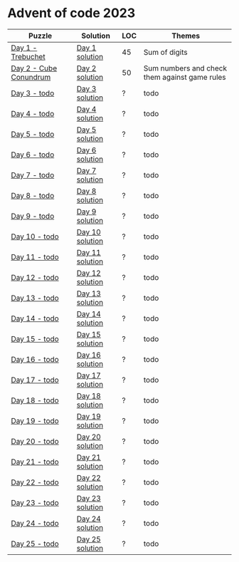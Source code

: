 # Advent of code 2023

| Puzzle                                                        | Solution                        | LOC | Themes                                        |
|---------------------------------------------------------------|---------------------------------|-----|-----------------------------------------------|
| [Day 1 - Trebuchet](https://adventofcode.com/2023/day/1)      | [Day 1 solution](src/Day01.kt)  | 45  | Sum of digits                                 |
| [Day 2 - Cube Conundrum](https://adventofcode.com/2023/day/2) | [Day 2 solution](src/Day02.kt)  | 50  | Sum numbers and check them against game rules |
| [Day 3 - todo](https://adventofcode.com/2023/day/3)           | [Day 3 solution](src/Day03.kt)  | ?   | todo                                          |
| [Day 4 - todo](https://adventofcode.com/2023/day/4)           | [Day 4 solution](src/Day04.kt)  | ?   | todo                                          |
| [Day 5 - todo](https://adventofcode.com/2023/day/5)           | [Day 5 solution](src/Day05.kt)  | ?   | todo                                          |
| [Day 6 - todo](https://adventofcode.com/2023/day/6)           | [Day 6 solution](src/Day06.kt)  | ?   | todo                                          |
| [Day 7 - todo](https://adventofcode.com/2023/day/7)           | [Day 7 solution](src/Day07.kt)  | ?   | todo                                          |
| [Day 8 - todo](https://adventofcode.com/2023/day/8)           | [Day 8 solution](src/Day08.kt)  | ?   | todo                                          |
| [Day 9 - todo](https://adventofcode.com/2023/day/9)           | [Day 9 solution](src/Day09.kt)  | ?   | todo                                          |
| [Day 10 - todo](https://adventofcode.com/2023/day/10)         | [Day 10 solution](src/Day10.kt) | ?   | todo                                          |
| [Day 11 - todo](https://adventofcode.com/2023/day/11)         | [Day 11 solution](src/Day11.kt) | ?   | todo                                          |
| [Day 12 - todo](https://adventofcode.com/2023/day/12)         | [Day 12 solution](src/Day12.kt) | ?   | todo                                          |
| [Day 13 - todo](https://adventofcode.com/2023/day/13)         | [Day 13 solution](src/Day13.kt) | ?   | todo                                          |
| [Day 14 - todo](https://adventofcode.com/2023/day/14)         | [Day 14 solution](src/Day14.kt) | ?   | todo                                          |
| [Day 15 - todo](https://adventofcode.com/2023/day/15)         | [Day 15 solution](src/Day15.kt) | ?   | todo                                          |
| [Day 16 - todo](https://adventofcode.com/2023/day/16)         | [Day 16 solution](src/Day16.kt) | ?   | todo                                          |
| [Day 17 - todo](https://adventofcode.com/2023/day/17)         | [Day 17 solution](src/Day17.kt) | ?   | todo                                          |
| [Day 18 - todo](https://adventofcode.com/2023/day/18)         | [Day 18 solution](src/Day18.kt) | ?   | todo                                          |
| [Day 19 - todo](https://adventofcode.com/2023/day/19)         | [Day 19 solution](src/Day19.kt) | ?   | todo                                          |
| [Day 20 - todo](https://adventofcode.com/2023/day/20)         | [Day 20 solution](src/Day20.kt) | ?   | todo                                          |
| [Day 21 - todo](https://adventofcode.com/2023/day/21)         | [Day 21 solution](src/Day21.kt) | ?   | todo                                          |
| [Day 22 - todo](https://adventofcode.com/2023/day/22)         | [Day 22 solution](src/Day22.kt) | ?   | todo                                          |
| [Day 23 - todo](https://adventofcode.com/2023/day/23)         | [Day 23 solution](src/Day23.kt) | ?   | todo                                          |
| [Day 24 - todo](https://adventofcode.com/2023/day/24)         | [Day 24 solution](src/Day24.kt) | ?   | todo                                          |
| [Day 25 - todo](https://adventofcode.com/2023/day/25)         | [Day 25 solution](src/Day25.kt) | ?   | todo                                          |
